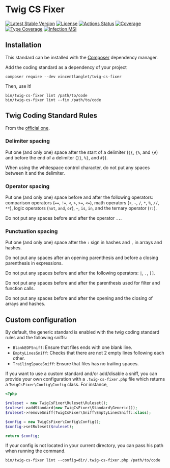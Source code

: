 # Twig CS Fixer

[![Latest Stable Version](http://poser.pugx.org/vincentlanglet/twig-cs-fixer/v)](https://packagist.org/packages/vincentlanglet/twig-cs-fixer)
[![License](http://poser.pugx.org/vincentlanglet/twig-cs-fixer/license)](https://packagist.org/packages/vincentlanglet/twig-cs-fixer)
[![Actions Status](https://github.com/VincentLanglet/Twig-CS-Fixer/workflows/Test/badge.svg)](https://github.com/RobDWaller/csp-generator/actions)
[![Coverage](https://codecov.io/gh/VincentLanglet/Twig-CS-Fixer/branch/main/graph/badge.svg)](https://codecov.io/gh/VincentLanglet/Twig-CS-Fixer/branch/main)
[![Type Coverage](https://shepherd.dev/github/VincentLanglet/Twig-CS-Fixer/coverage.svg)](https://shepherd.dev/github/VincentLanglet/Twig-CS-Fixer)
[![Infection MSI](https://badge.stryker-mutator.io/github.com/VincentLanglet/Twig-CS-Fixer/main)](https://infection.github.io)

## Installation

This standard can be installed with the [Composer](https://getcomposer.org/) dependency manager.

Add the coding standard as a dependency of your project
```
composer require --dev vincentlanglet/twig-cs-fixer
```

Then, use it!
```
bin/twig-cs-fixer lint /path/to/code
bin/twig-cs-fixer lint --fix /path/to/code
```

## Twig Coding Standard Rules

From the [official one](https://twig.symfony.com/doc/3.x/coding_standards.html).

### Delimiter spacing

Put one (and only one) space after the start of a delimiter (`{{`, `{%`, and `{#`)
and before the end of a delimiter (`}}`, `%}`, and `#}`).

When using the whitespace control character, do not put any spaces between it and the delimiter.

### Operator spacing

Put one (and only one) space before and after the following operators:
comparison operators (`==`, `!=`, `<`, `>`, `>=`, `<=`), math operators (`+`, `-`, `/`, `*`, `%`, `//`, `**`),
logic operators (`not`, `and`, `or`), `~`, `is`, `in`, and the ternary operator (`?:`).

Do not put any spaces before and after the operator `..`.

### Punctuation spacing

Put one (and only one) space after the `:` sign in hashes and `,` in arrays and hashes.

Do not put any spaces after an opening parenthesis and before a closing parenthesis in expressions.

Do not put any spaces before and after the following operators: `|`, `.`, `[]`.

Do not put any spaces before and after the parenthesis used for filter and function calls.

Do not put any spaces before and after the opening and the closing of arrays and hashes.

## Custom configuration

By default, the generic standard is enabled with the twig coding standard rules and the following sniffs:
 - `BlankEOFSniff`: Ensure that files ends with one blank line.
 - `EmptyLinesSniff`: Checks that there are not 2 empty lines following each other.
 - `TrailingSpaceSniff`: Ensure that files has no trailing spaces.

If you want to use a custom standard and/or add/disable a sniff, you can provide your own configuration with
a `.twig-cs-fixer.php` file which returns a `TwigCsFixer\Config\Config` class. For instance,
```php
<?php

$ruleset = new TwigCsFixer\Ruleset\Ruleset();
$ruleset->addStandard(new TwigCsFixer\Standard\Generic());
$ruleset->removeSniff(TwigCsFixer\Sniff\EmptyLinesSniff::class);

$config = new TwigCsFixer\Config\Config();
$config->setRuleset($ruleset);

return $config;
```

If your config is not located in your current directory, you can pass his path when running the command.
```
bin/twig-cs-fixer lint --config=dir/.twig-cs-fixer.php /path/to/code
```
